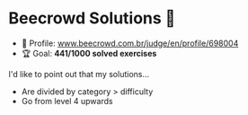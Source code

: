 # Beecrowd Solutions 🐝

* 👤 Profile: www.beecrowd.com.br/judge/en/profile/698004
* 🏆 Goal: **441/1000 solved exercises**

I'd like to point out that my solutions...

* Are divided by category > difficulty
* Go from level 4 upwards

